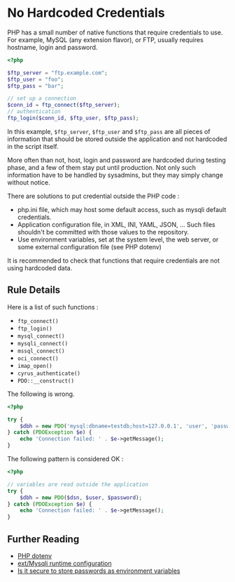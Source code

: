 <!-- Security -->
# No Hardcoded Credentials

PHP has a small number of native functions that require credentials to use. For example, MySQL (any extension flavor), or FTP, usually requires hostname, login and password. 


```php
<?php

$ftp_server = "ftp.example.com";
$ftp_user = "foo";
$ftp_pass = "bar";

// set up a connection
$conn_id = ftp_connect($ftp_server);
// authentication
ftp_login($conn_id, $ftp_user, $ftp_pass); 

```

In this example, `$ftp_server`, `$ftp_user` and `$ftp_pass` are all pieces of information that should be stored outside the application and not hardcoded in the script itself. 

More often than not, host, login and password are hardcoded during testing phase, and a few of them stay put until production. Not only such information have to be handled by sysadmins, but they may simply change without notice. 

There are solutions to put credential outside the PHP code : 
* php.ini file, which may host some default access, such as mysqli default credentials.
* Application configuration file, in XML, INI, YAML, JSON, ... Such files shouldn't be committed with those values to the repository.
* Use environment variables, set at the system level, the web server, or some external configuration file (see PHP dotenv)

It is recommended to check that functions that require credentials are not using hardcoded data. 

## Rule Details

Here is a list of such functions : 

* `ftp_connect()`
* `ftp_login()`
* `mysql_connect()`
* `mysqli_connect()`
* `mssql_connect()`
* `oci_connect()`
* `imap_open()`
* `cyrus_authenticate()`
* `PDO::__construct()`


The following is wrong. 

```php
<?php

try {
    $dbh = new PDO('mysql:dbname=testdb;host=127.0.0.1', 'user', 'password');
} catch (PDOException $e) {
    echo 'Connection failed: ' . $e->getMessage();
}

```

The following pattern is considered OK :

```php
<?php

// variables are read outside the application
try {
    $dbh = new PDO($dsn, $user, $password);
} catch (PDOException $e) {
    echo 'Connection failed: ' . $e->getMessage();
}

```


## Further Reading

* [PHP dotenv](https://github.com/vlucas/phpdotenv)
* [ext/Mysqli runtime configuration](http://php.net/mysqli.configuration)
* [Is it secure to store passwords as environment variables](http://stackoverflow.com/questions/12461484/is-it-secure-to-store-passwords-as-environment-variables-rather-than-as-plain-t)
